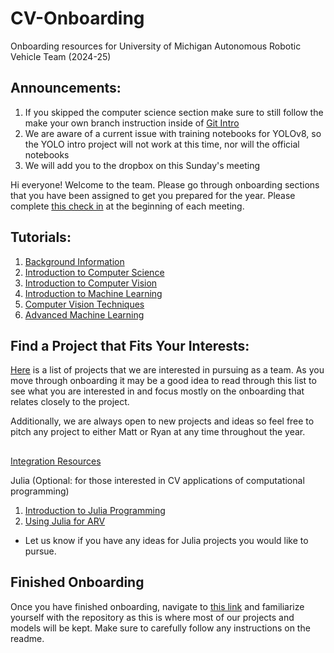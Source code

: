 # CV-Onboarding
Onboarding resources for University of Michigan Autonomous Robotic Vehicle Team (2024-25)

## Announcements:
1) If you skipped the computer science section make sure to still follow the make your own branch instruction inside of [Git Intro](https://github.com/umigv/CV-Onboarding/blob/main/Introduction/Git_intro.md)
2) We are aware of a current issue with training notebooks for YOLOv8, so the YOLO intro project will not work at this time, nor will the official notebooks
3) We will add you to the dropbox on this Sunday's meeting

Hi everyone! Welcome to the team. Please go through onboarding sections that you have been assigned to get you prepared for the year. Please complete [this check in](https://forms.gle/yRPz1u5exbgAoyWV6) at the beginning of each meeting.


## Tutorials:
1. [Background Information](./Introduction/background_info.md)
2. [Introduction to Computer Science](./Introduction/cs_intro.md)
3. [Introduction to Computer Vision](./Introduction/cv_intro.md)
4. [Introduction to Machine Learning](./Machine_Learning/ml_intro.md)
5. [Computer Vision Techniques](./CV_Techniques/cv_advanced.md)
6. [Advanced Machine Learning](./Machine_Learning/ml_advanced.md)

## Find a Project that Fits Your Interests:
[Here](https://docs.google.com/document/d/1ef634SJfdRXIakzqJhP0OFhtHrR2Q5_G9onW3h-ZJHI/edit) is a list of projects that we are interested in pursuing as a team. As you move through onboarding it may be a good idea to read through this list to see what you are interested in and focus mostly on the onboarding that relates closely to the project. 

Additionally, we are always open to new projects and ideas so feel free to pitch any project to either Matt or Ryan at any time throughout the year.

##

[Integration Resources](./Integration/integration.md) 

Julia (Optional: for those interested in CV applications of computational programming)
1. [Introduction to Julia Programming](./Julia/julia_intro.md)
2. [Using Julia for ARV](./Julia/julia_advanced.md)
- Let us know if you have any ideas for Julia projects you would like to pursue.



## Finished Onboarding
Once you have finished onboarding, navigate to [this link](https://github.com/AwrodHaghiTabrizi/UMARV-CV-ScenePerception) and familiarize yourself with the repository as this is where most of our projects and models will be kept. Make sure to carefully follow any instructions on the readme.
